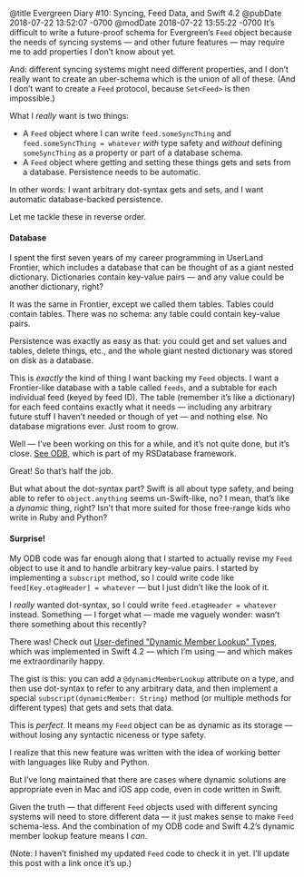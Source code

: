@title Evergreen Diary #10: Syncing, Feed Data, and Swift 4.2
@pubDate 2018-07-22 13:52:07 -0700
@modDate 2018-07-22 13:55:22 -0700
It’s difficult to write a future-proof schema for Evergreen’s `Feed` object because the needs of syncing systems — and other future features — may require me to add properties I don’t know about yet.

And: different syncing systems might need different properties, and I don’t really want to create an uber-schema which is the union of all of these. (And I don’t want to create a `Feed` protocol, because `Set<Feed>` is then impossible.)

What I *really* want is two things:

* A `Feed` object where I can write `feed.someSyncThing` and `feed.someSyncThing = whatever` *with* type safety and *without* defining `someSyncThing` as a property or part of a database schema.
* A `Feed` object where getting and setting these things gets and sets from a database. Persistence needs to be automatic.

In other words: I want arbitrary dot-syntax gets and sets, and I want automatic database-backed persistence.

Let me tackle these in reverse order.

#### Database

I spent the first seven years of my career programming in UserLand Frontier, which includes a database that can be thought of as a giant nested dictionary. Dictionaries contain key-value pairs — and any value could be another dictionary, right?

It was the same in Frontier, except we called them tables. Tables could contain tables. There was no schema: any table could contain key-value pairs.

Persistence was exactly as easy as that: you could get and set values and tables, delete things, etc., and the whole giant nested dictionary was stored on disk as a database.

This is *exactly* the kind of thing I want backing my `Feed` objects. I want a Frontier-like database with a table called `feeds`, and a subtable for each individual feed (keyed by feed ID). The table (remember it’s like a dictionary) for each feed contains exactly what it needs — including any arbitrary future stuff I haven’t needed or though of yet — and nothing else. No database migrations ever. Just room to grow.

Well — I’ve been working on this for a while, and it’s not quite done, but it’s close. [See ODB](https://github.com/brentsimmons/RSDatabase/tree/master/RSDatabase/ODB), which is part of my RSDatabase framework.

Great! So that’s half the job.

But what about the dot-syntax part? Swift is all about type safety, and being able to refer to `object.anything` seems un-Swift-like, no? I mean, that’s like a *dynamic* thing, right? Isn’t that more suited for those free-range kids who write in Ruby and Python?

#### Surprise!

My ODB code was far enough along that I started to actually revise my `Feed` object to use it and to handle arbitrary key-value pairs. I started by implementing a `subscript` method, so I could write code like `feed[Key.etagHeader] = whatever` — but I just didn’t like the look of it.

I *really* wanted dot-syntax, so I could write `feed.etagHeader = whatever` instead. Something — I forget what — made me vaguely wonder: wasn’t there something about this recently?

There was! Check out [User-defined "Dynamic Member Lookup" Types](https://github.com/apple/swift-evolution/blob/master/proposals/0195-dynamic-member-lookup.md), which was implemented in Swift 4.2 — which I’m using — and which makes me extraordinarily happy.

The gist is this: you can add a `@dynamicMemberLookup` attribute on a type, and then use dot-syntax to refer to any arbitrary data, and then implement a special `subscript(dynamicMember: String)` method (or multiple methods for different types) that gets and sets that data.

This is *perfect*. It means my `Feed` object can be as dynamic as its storage — without losing any syntactic niceness or type safety.

I realize that this new feature was written with the idea of working better with languages like Ruby and Python.

But I’ve long maintained that there are cases where dynamic solutions are appropriate even in Mac and iOS app code, even in code written in Swift.

Given the truth — that different `Feed` objects used with different syncing systems will need to store different data — it just makes sense to make `Feed` schema-less. And the combination of my ODB code and Swift 4.2’s dynamic member lookup feature means I *can*.

(Note: I haven’t finished my updated `Feed` code to check it in yet. I’ll update this post with a link once it’s up.)
